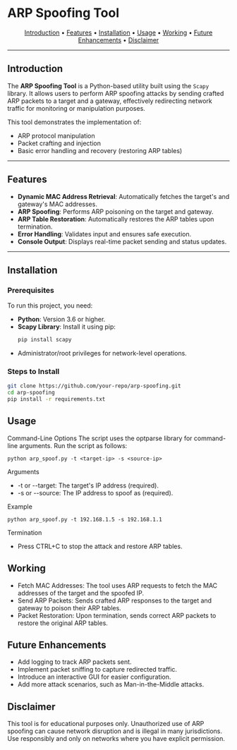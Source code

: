# ARP Spoofing Tool

<p align="center">
  <a href="#introduction">Introduction</a> •
  <a href="#features">Features</a> •
  <a href="#installation">Installation</a> •
  <a href="#usage">Usage</a> •
  <a href="#working">Working</a> •
  <a href="#future-enhancements">Future Enhancements</a> •
  <a href="#disclaimer">Disclaimer</a>
</p>

---

## Introduction

The **ARP Spoofing Tool** is a Python-based utility built using the `Scapy` library. It allows users to perform ARP spoofing attacks by sending crafted ARP packets to a target and a gateway, effectively redirecting network traffic for monitoring or manipulation purposes.

This tool demonstrates the implementation of:

- ARP protocol manipulation
- Packet crafting and injection
- Basic error handling and recovery (restoring ARP tables)

---

## Features

- **Dynamic MAC Address Retrieval**: Automatically fetches the target's and gateway's MAC addresses.
- **ARP Spoofing**: Performs ARP poisoning on the target and gateway.
- **ARP Table Restoration**: Automatically restores the ARP tables upon termination.
- **Error Handling**: Validates input and ensures safe execution.
- **Console Output**: Displays real-time packet sending and status updates.

---

## Installation

### Prerequisites

To run this project, you need:

- **Python**: Version 3.6 or higher.
- **Scapy Library**: Install it using pip:
  ```bash
  pip install scapy

  ```
- Administrator/root privileges for network-level operations.

### Steps to Install

```bash
git clone https://github.com/your-repo/arp-spoofing.git
cd arp-spoofing
pip install -r requirements.txt
 ```

## Usage
Command-Line Options
The script uses the optparse library for command-line arguments. Run the script as follows:

    python arp_spoof.py -t <target-ip> -s <source-ip>
    
Arguments

- -t or --target: The target's IP address (required).
- -s or --source: The IP address to spoof as (required).


Example

    python arp_spoof.py -t 192.168.1.5 -s 192.168.1.1

    
Termination
- Press CTRL+C to stop the attack and restore ARP tables.



## Working
- Fetch MAC Addresses: The tool uses ARP requests to fetch the MAC addresses of the target and the spoofed IP.
- Send ARP Packets: Sends crafted ARP responses to the target and gateway to poison their ARP tables.
- Packet Restoration: Upon termination, sends correct ARP packets to restore the original ARP tables.

## Future Enhancements
- Add logging to track ARP packets sent.
- Implement packet sniffing to capture redirected traffic.
- Introduce an interactive GUI for easier configuration.
- Add more attack scenarios, such as Man-in-the-Middle attacks.

## Disclaimer
This tool is for educational purposes only. Unauthorized use of ARP spoofing can cause network disruption and is illegal in many jurisdictions. Use responsibly and only on networks where you have explicit permission.





